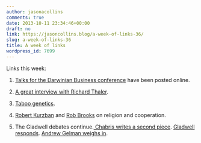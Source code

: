 ```yaml
---
author: jasonacollins
comments: true
date: 2013-10-11 23:34:46+00:00
draft: no
link: https://jasoncollins.blog/a-week-of-links-36/
slug: a-week-of-links-36
title: A week of links
wordpress_id: 7699
---
```


Links this week:



	
  1. [Talks for the Darwinian Business conference](http://www.thisviewoflife.com/index.php/magazine/articles/darwinian-business-conference-at-nyu-stern-school) have been posted online.

	
  2. [A great interview with Richard Thaler](http://www.minneapolisfed.org/publications_papers/pub_display.cfm?id=5184).

	
  3. [Taboo genetics](http://www.nature.com/news/ethics-taboo-genetics-1.13858).

	
  4. [Robert Kurzban](http://www.epjournal.net/blog/2013/10/of-course-religious-communities-cooperate-but-maybe/) and [Rob Brooks](http://www.robbrooks.net/rob-brooks/2440#.UliJPlA0WuI) on religion and cooperation.

	
  5. The Gladwell debates continue.[ Chabris writes a second piece](http://blog.chabris.com/2013/10/why-malcolm-gladwell-matters-and-why.html). [Gladwell responds](http://www.slate.com/articles/health_and_science/science/2013/10/malcolm_gladwell_s_david_and_goliath_he_explains_why_christopher_chabris.html). [Andrew Gelman weighs in](http://andrewgelman.com/2013/10/11/gladwell-vs-chabris-david-vs-goliath/).


